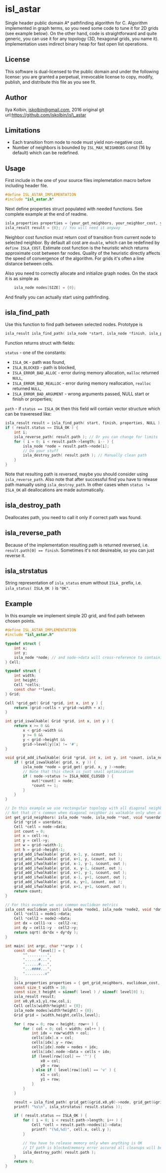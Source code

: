 isl\_astar
==========
Single header public domain A\* pathfinding algorithm for C. Algorithm implemented
in graph terms, so you need some code to tune it for 2D grids (see example below).
On the other hand, code is straightforward and quite generic, you can use it for
any topology (3D, hexagonal grids, you name it). Implementation uses indirect
binary heap for fast open list operations. 

License
-------
This software is dual-licensed to the public domain and under the following
license: you are granted a perpetual, irrevocable license to copy, modify,
publish, and distribute this file as you see fit.

Author
------
Ilya Kolbin, iskolbin@gmail.com, 2016
original git url:https://github.com/iskolbin/isl\_astar

Limitations
-----------
* Each transition from node to node must yield non-negative cost.
* Number of neighbors is bounded by `ISL_MAX_NEIGHBORS` const (16 by default) 
which can be redefined.

Usage
-----
First include in the one of your source files implemetation macro before
including header file.

```c
#define ISL_ASTAR_IMPLEMENTATION
#include "isl_astar.h"
```

Next define properties struct populated with needed functions. See complete example 
at the end of readme.

```c
isla_properties properties = {your_get_neighbors, your_neighbor_cost, your_estimate_cost};
isla_result result = {0}; // You will need it anyway
```

Neighbor cost function must return cost of transition from current node to selected neighbor.
By default all cost are `double`, which can be redefined by `define ISLA_COST`. Estimate cost
function is the heuristic which returns approximate cost between far nodes. Quality of the 
heuristic directly affects the speed of convergence of the algorithm. For grids it's often a
line distance between cells. 

Also you need to correctly allocate and initialize graph nodes. On the stack it is
as simple as

```c
	isla_node nodes[SIZE] = {0};
```

And finally you can actually start using pathfinding.

isla\_find\_path
----------------
Use this function to find path between selected nodes. Prototype is

```c
isla_result isla_find_path( isla_node *start, isla_node *finish, isla_properties *properties, void *userdata )
```

Function returns struct with fields:

`status` - one of the constants:
  * `ISLA_OK` - path was found,
  * `ISLA_BLOCKED` - path is blocked,
  * `ISLA_ERROR_BAD_ALLOC` - error during memory allocation, `malloc` returned `NULL`,
  * `ISLA_ERROR_BAD_REALLOC` - error during memory reallocation, `realloc` returned `NULL`,
  * `ISLA_ERROR_BAD_ARGUMENT` - wrong arguments passed, NULL start or finish or properties;

`path` - if `status == ISLA_OK` then this field will contain vector structure which can be traveresed like:
```c
isla_result result = isla_find_path( start, finish, properties, NULL );
if ( result.status == ISLA_OK ) {
	int i;
	isla_reverse_path( result.path ); // Or you can change for limits
	for ( i = 0; i < result.path->length; i-- ) {
		isla_node *node = result.path->node[i];
		// Do your stuff
		isla_destroy_path( result.path ); // Manually clean path
	}
}
```
Note that resulting path is _reversed_, maybe you should consider using `isla_reverse_path`. Also note
that after successful find you have to release path manually using `isla_destroy_path`. In other cases
when `status != ISLA_OK` all deallocations are made automatically.

isla\_destroy\_path
-------------------

Deallocates path, you need to call it only if correct path was found.


isla\_reverse\_path
-------------------

Because of the implementation resulting path is returned reversed, i.e. `result.path[0] == finish`.
Sometimes it's not desireable, so you can just reverse it. 


isla\_strstatus
---------------

String representation of `isla_status` enum without `ISLA_` prefix, i.e. `isla_status( ISLA_OK )` is `"OK"`.


Example
-------
In this example we implement simple 2D grid, and find path between chosen points.

```c
#define ISL_ASTAR_IMPLEMENTATION 
#include "isl_astar.h"

typedef struct {
	int x;
	int y;
	isla_node *node; // and node->data will cross-reference to containing Cell
} Cell;

typedef struct {
	int width;
	int height;
	Cell *cells;
	const char **level;
} Grid;

Cell *grid_get( Grid *grid, int x, int y ) {
	return (grid->cells + y*grid->width + x);
}

int grid_iswalkable( Grid *grid, int x, int y ) {
	return x >= 0 &&
		x < grid->width &&
		y >= 0 &&
		y < grid->height &&
		grid->level[y][x] != '#'; 
}

void grid_add_ifwalkable( Grid *grid, int x, int y, int *count, isla_node **out ) {
	if ( grid_iswalkable( grid, x, y )) {
		isla_node *node = grid_get( grid, x, y )->node;
		// Note that this check is just small optimization
		if ( node->status != ISLA_NODE_CLOSED ) {
			out[*count] = node;
			*count += 1;
		}
	}
}

// In this example we use rectangular topology with all diagonal neighbors
// Not that it's common when diagonal neighbor is walkable only when at least 1 orthogonal neighbor is
int get_grid_neighbors( isla_node *node, isla_node **out, void *userdata ) {
	Grid *grid = userdata;
	Cell *cell = node->data;	
	int count = 0;
	int x = cell->x;
	int y = cell->y;
	int w = grid->width-1;
	int h = grid->height-1;
	grid_add_ifwalkable( grid, x-1, y, &count, out );
	grid_add_ifwalkable( grid, x+1, y, &count, out );
	grid_add_ifwalkable( grid, x-1, y-1, &count, out );
	grid_add_ifwalkable( grid, x, y-1, &count, out );
	grid_add_ifwalkable( grid, x+1, y-1, &count, out );
	grid_add_ifwalkable( grid, x-1, y+1, &count, out );
	grid_add_ifwalkable( grid, x, y+1, &count, out );
	grid_add_ifwalkable( grid, x+1, y+1, &count, out );
	return count;
}

// For this example we use common euclidean metrics
isla_cost euclidean_cost( isla_node *node1, isla_node *node2, void *data ) {
	Cell *cell1 = node1->data;
	Cell *cell2 = node2->data;
	int dx = cell1->x - cell2->x;
	int dy = cell1->y - cell2->y;
	return sqrt( dx*dx + dy*dy );
}

int main( int argc, char **argv ) {
	const char *level[] = {
		"^.........",
		"......#...",
		"......#...",
		"...####...",
		".........v"
	};
	isla_properties properties = { get_grid_neighbors, euclidean_cost, euclidean_cost };
	const size_t width = 10;
	const size_t height = sizeof( level ) / sizeof( level[0] );
	isla_result result;
	int x0,y0,x1,y1,row,col,i;
	Cell cells[width*height] = {0};
	isla_node nodes[width*height] = {0};
	Grid grid = {width,height,cells,level};

	for ( row = 0; row < height; row++ ) {
		for ( col = 0; col < width; col++ ) {
			int idx = row*width + col;
			cells[idx].x = col;
			cells[idx].y = row;
			cells[idx].node = nodes + idx;
			cells[idx].node->data = cells + idx;
			if (level[row][col] == '^') {
				x0 = col;
				y0 = row;
			} else if ( level[row][col] == 'v' ) {
				x1 = col;
				y1 = row;
			}
		}
	}

	result = isla_find_path( grid_get(&grid,x0,y0)->node, grid_get(&grid,x1,y1)->node, &properties, (void *) &grid); 
	printf( "%s\n", isla_strstatus( result.status ));

	if ( result.status == ISLA_OK ) {
		for ( i = 0; i < result.path->length; i++ ) {
			Cell *cell = result.path->nodes[i]->data;
			printf( "(%d,%d)", cell.x, cell.y );
		}

		// You have to release memory only when anything is OK
		// If path is blocked/memory error accured all cleanups will be run automatically
		isla_destroy_path( result.path );
	}
	return 0;
}
```
